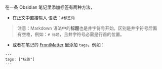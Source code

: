 在一条 Obsidian 笔记里添加标签有两种方法，

- 在正文中直接输入
语法：`#标签词`
> 注意：Markdown 语法中的**标题**也是井字符号开始，区别是井字符号后面有空格，例如：`# 标题`，且井字符号必需是行首的位置。



- 或者在笔记的 [FrontMatter](如何做/Obsidian软件手册/FrontMatter.md) 里添加 `tags`，例如：
```
---
tags: ["标签"]
---
```